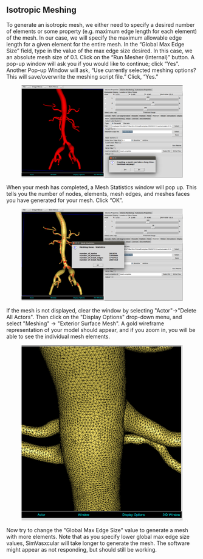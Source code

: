 ## Isotropic Meshing

To generate an isotropic mesh, we either need to specify a desired number of elements or some property (e.g. maximum edge length for each element) of the mesh.  In our case, we will specify the maximum allowable edge length for a given element for the entire mesh. In the “Global Max Edge Size” field, type in the value of the max edge size desired. In this case, we an absolute mesh size of 0.1. Click on the “Run Mesher (Internal)” button. A pop-up window will ask you if you would like to continue; click “Yes”. Another Pop-up Window will ask, “Use currently selected meshing options? This will save/overwrite the meshing script file.” Click, “Yes.”

<figure>
  <img class="svImg svImgXl" src="archives/sv2/meshing/img/MeshSim_Iso_Generation.png">
  <figcaption class="svCaption" ></figcaption>
</figure>

When your mesh has completed, a Mesh Statistics window will pop up. This tells you the number of nodes, elements, mesh edges, and meshes faces you have generated for your mesh. Click “OK”.

<figure>
  <img class="svImg svImgXl" src="archives/sv2/meshing/img/MeshSim_Mesh_Stats.png">
  <figcaption class="svCaption" ></figcaption>
</figure>

If the mesh is not displayed, clear the window by selecting "Actor"→"Delete All Actors". Then click on the "Display Options" drop-down menu, and select "Meshing" → "Exterior Surface Mesh". A gold wireframe representation of your model should appear, and if you zoom in, you will be able to see the individual mesh elements.

<figure>
  <img class="svImg svImgMd" src="archives/sv2/meshing/img/MeshSim_Isotropic.png">
  <figcaption class="svCaption" ></figcaption>
</figure>

Now try to change the "Global Max Edge Size" value to generate a mesh with more elements. Note that as you specify lower global max edge size values, SimVasxcular will take longer to generate the mesh. The software might appear as not responding, but should still be working. 
